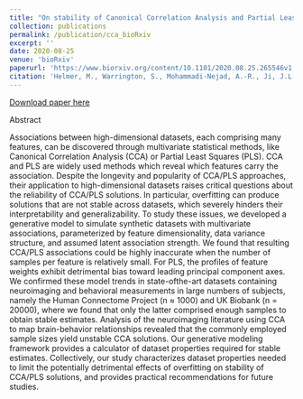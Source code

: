 ```yaml
---
title: "On stability of Canonical Correlation Analysis and Partial Least Squares with application to brain-behavior associations"
collection: publications
permalink: /publication/cca_bioRxiv
excerpt: ''
date: 2020-08-25
venue: 'bioRxiv'
paperurl: 'https://www.biorxiv.org/content/10.1101/2020.08.25.265546v1'
citation: 'Helmer, M., Warrington, S., Mohammadi-Nejad, A.-R., Ji, J.L., Howell, A., Rosand, B., Anticevic, A., Sotiropoulos, S.N., and Murray, J.D., “On stability of canonical correlation analysis and partial least squares with application to brain-behavior associations”, <i>bioRxiv</i>, 2020.'
---
```



[Download paper here](https://www.biorxiv.org/content/10.1101/2020.08.25.265546v1.full.pdf)

Abstract

Associations between high-dimensional datasets, each comprising many features, can be discovered through multivariate statistical methods, like Canonical Correlation Analysis (CCA) or Partial Least Squares (PLS). CCA and PLS are widely used methods which reveal which features carry the association. Despite the longevity and popularity of CCA/PLS approaches, their application to high-dimensional datasets raises critical questions about the reliability of CCA/PLS solutions. In particular, overfitting can produce solutions that are not stable across datasets, which severely hinders their interpretability and generalizability. To study these issues, we developed a generative model to simulate synthetic datasets with multivariate associations, parameterized by feature dimensionality, data variance structure, and assumed latent association strength. We found that resulting CCA/PLS associations could be highly inaccurate when the number of samples per feature is relatively small. For PLS, the profiles of feature weights exhibit detrimental bias toward leading principal component axes. We confirmed these model trends in state-ofthe-art datasets containing neuroimaging and behavioral measurements in large numbers of subjects, namely the Human Connectome Project (n ≈ 1000) and UK Biobank (n = 20000), where we found that only the latter comprised enough samples to obtain stable estimates. Analysis of the neuroimaging literature using CCA to map brain-behavior relationships revealed that the commonly employed sample sizes yield unstable CCA solutions. Our generative modeling framework provides a calculator of dataset properties required for stable estimates. Collectively, our study characterizes dataset properties needed to limit the potentially detrimental effects of overfitting on stability of CCA/PLS solutions, and provides practical recommendations for future studies.
